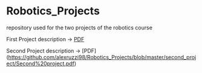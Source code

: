 # Robotics_Projects
repository used for the two projects of the robotics course

First Project description -> [PDF](https://github.com/alexruzzi98/Robotics_Projects/blob/master/first_project/first_project.pdf)

Second Project description -> [PDF] (https://github.com/alexruzzi98/Robotics_Projects/blob/master/second_project/Second%20project.pdf)
